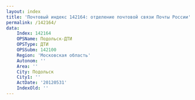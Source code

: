 ```yaml
---
layout: index
title: 'Почтовый индекс 142164: отделение почтовой связи Почты России'
permalink: /142164/
data:
    Index: 142164
    OPSName: Подольск-ДТИ
    OPSType: ДТИ
    OPSSubm: 142100
    Region: 'Московская область'
    Autonom: ''
    Area: ''
    City: Подольск
    City1: ''
    ActDate: '20120531'
    IndexOld: ''
---
```

